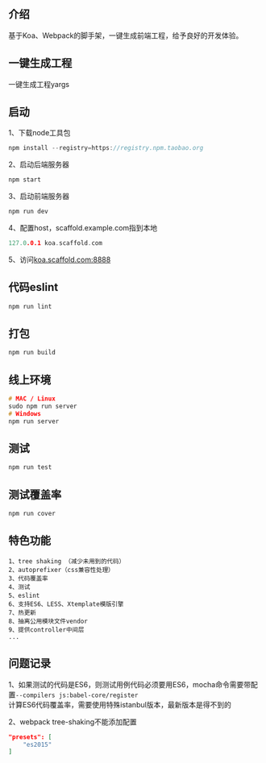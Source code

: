 ## 介绍
基于Koa、Webpack的脚手架，一键生成前端工程，给予良好的开发体验。

## 一键生成工程
一键生成工程yargs

## 启动
1、下载node工具包
```c
npm install --registry=https://registry.npm.taobao.org
```
2、启动后端服务器
```c
npm start
```
3、启动前端服务器
```c
npm run dev
```
4、配置host，scaffold.example.com指到本地
```c
127.0.0.1 koa.scaffold.com
```
5、访问[koa.scaffold.com:8888](http://koa.scaffold.com:8888)

## 代码eslint
```c
npm run lint
```

## 打包
```c
npm run build
```

## 线上环境
```c
# MAC / Linux
sudo npm run server
# Windows
npm run server
```

## 测试
```c
npm run test
```

## 测试覆盖率
```c
npm run cover
```

## 特色功能
```
1、tree shaking （减少未用到的代码）
2、autoprefixer（css兼容性处理）
3、代码覆盖率
4、测试
5、eslint
6、支持ES6、LESS、Xtemplate模版引擎
7、热更新
8、抽离公用模块文件vendor
9、提供controller中间层
...
```

## 问题记录
1、如果测试的代码是ES6，则测试用例代码必须要用ES6，mocha命令需要带配置`--compilers js:babel-core/register`  
计算ES6代码覆盖率，需要使用特殊istanbul版本，最新版本是得不到的

2、webpack tree-shaking不能添加配置
```json
"presets": [
    "es2015"
]
```
